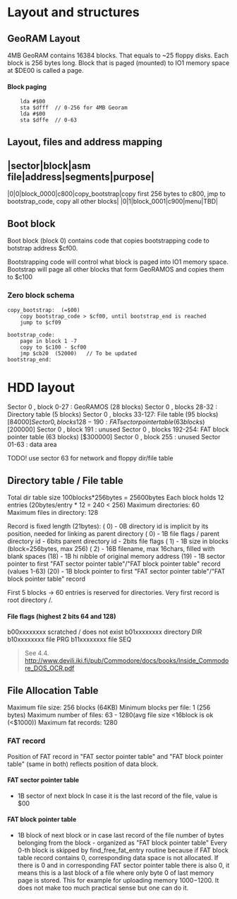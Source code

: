 # Layout and structures

## GeoRAM Layout
4MB GeoRAM contains 16384 blocks. That equals to ~25 floppy disks. Each block is 256 bytes long. Block that is paged (mounted) to IO1 memory space at $DE00 is called a page.

#### Block paging
```
    lda #$00
    sta $dfff  // 0-256 for 4MB Georam
    lda #$00
    sta $dffe  // 0-63
```

## Layout, files and address mapping

|sector|block|asm file|address|segments|purpose|
------------------------------------------------
|0|0|block_0000|c800|copy_bootstrap|copy first 256 bytes to c800, jmp to bootstrap_code, copy all other blocks|
|0|1|block_0001|c900|menu|TBD|


## Boot block

Boot block (block 0) contains code that copies bootstrapping code to botstrap address $cf00.

Bootstrapping code will control what block is paged into IO1 memory space. Bootstrap will page all other blocks that form GeoRAMOS and copies them to $c100

### Zero block schema

```
copy_bootstrap:  (=$00)
    copy bootstrap_code > $cf00, until bootstrap_end is reached
    jump to $cf09

bootstrap_code:
    page in block 1 -7
    copy to $c100 - $cf00
    jmp $cb20  (52000)   // To be updated
bootstrap_end:
```

# HDD layout
Sector 0    , block    0-27 : GeoRAMOS (28 blocks)
Sector 0    , blocks  28-32 : Directory table (5 blocks)
Sector 0    , blocks  33-127: File table (95 blocks)               [$84000]
Sector 0    , blocks 128-190: FAT sector pointer table (63 blocks) [$200000]
Sector 0    , block  191    : unused
Sector 0    , blocks 192-254: FAT block pointer table (63 blocks)  [$300000]
Sector 0    , block  255    : unused
Sector 01-63                : data area

TODO! use sector 63 for network and floppy dir/file table

## Directory table / File table
Total dir table size 100blocks*256bytes = 25600bytes
Each block holds 12 entries (20bytes/entry * 12 = 240 < 256)
Maximum directories: 60
Maximum files in directory: 128

Record is fixed length (21bytes):
( 0) - 0B  directory id is implicit by its position, needed for linking as parent directory
( 0) - 1B  file flags / parent directory id
       - 6bits  parent directory id
       - 2bits  file flags
( 1) - 1B  size in blocks (block=256bytes, max 256)
( 2) - 16B filename, max 16chars, filled with blank spaces
(18) - 1B hi nibble of original memory address
(19) - 1B  sector pointer to first "FAT sector pointer table"/"FAT block pointer table" record (values 1-63)
(20) - 1B  block pointer to first "FAT sector pointer table"/"FAT block pointer table" record

First 5 blocks -> 60 entries is reserved for directories.
Very first record is root directory /.

#### File flags (highest 2 bits 64 and 128)
b00xxxxxxxx scratched / does not exist
b01xxxxxxxx directory  DIR
b10xxxxxxxx file PRG
b11xxxxxxxx file SEQ
> See 4.4. http://www.devili.iki.fi/pub/Commodore/docs/books/Inside_Commodore_DOS_OCR.pdf


## File Allocation Table

Maximum file size: 256 blocks (64KB)
Minimum blocks per file: 1 (256 bytes)
Maximum number of files: 63 - 1280(avg file size <16block is ok (<$1000)) 
Maximum fat records: 1280


### FAT record
Position of FAT record in "FAT sector pointer table" and "FAT block pointer table" (same in both) reflects position of data block.

#### FAT sector pointer table
- 1B sector of next block
  In case it is the last record of the file, value is $00

#### FAT block pointer table
- 1B block of next block  or in case last record of the file number of bytes belonging from the block - organized as "FAT block pointer table"
Every 0-th block is skipped by find_free_fat_entry routine because if FAT block table record contains 0, corresponding data space is not allocated. If there is 0 and in corresponding FAT sector pointer table there is also 0, it means this is a last block of a file where only byte 0 of last memory page is stored. This for example for uploading memory $1000-$1200. It does not make too much practical sense but one can do it.


